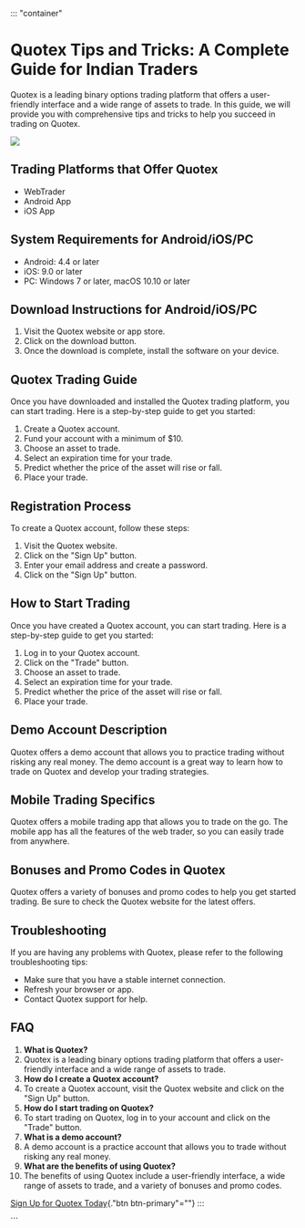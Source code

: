 ::: \"container\"
# Quotex Tips and Tricks: A Complete Guide for Indian Traders

Quotex is a leading binary options trading platform that offers a
user-friendly interface and a wide range of assets to trade. In this
guide, we will provide you with comprehensive tips and tricks to help
you succeed in trading on Quotex.

[![](https://static.quotex.io/files/4_en/300_250.jpg)](https://traff.sbs/brokerqxlid)

## Trading Platforms that Offer Quotex

-   WebTrader
-   Android App
-   iOS App

## System Requirements for Android/iOS/PC

-   Android: 4.4 or later
-   iOS: 9.0 or later
-   PC: Windows 7 or later, macOS 10.10 or later

## Download Instructions for Android/iOS/PC

1.  Visit the Quotex website or app store.
2.  Click on the download button.
3.  Once the download is complete, install the software on your device.

## Quotex Trading Guide

Once you have downloaded and installed the Quotex trading platform, you
can start trading. Here is a step-by-step guide to get you started:

1.  Create a Quotex account.
2.  Fund your account with a minimum of \$10.
3.  Choose an asset to trade.
4.  Select an expiration time for your trade.
5.  Predict whether the price of the asset will rise or fall.
6.  Place your trade.

## Registration Process

To create a Quotex account, follow these steps:

1.  Visit the Quotex website.
2.  Click on the "Sign Up" button.
3.  Enter your email address and create a password.
4.  Click on the "Sign Up" button.

## How to Start Trading

Once you have created a Quotex account, you can start trading. Here is a
step-by-step guide to get you started:

1.  Log in to your Quotex account.
2.  Click on the "Trade" button.
3.  Choose an asset to trade.
4.  Select an expiration time for your trade.
5.  Predict whether the price of the asset will rise or fall.
6.  Place your trade.

## Demo Account Description

Quotex offers a demo account that allows you to practice trading without
risking any real money. The demo account is a great way to learn how to
trade on Quotex and develop your trading strategies.

## Mobile Trading Specifics

Quotex offers a mobile trading app that allows you to trade on the go.
The mobile app has all the features of the web trader, so you can easily
trade from anywhere.

## Bonuses and Promo Codes in Quotex

Quotex offers a variety of bonuses and promo codes to help you get
started trading. Be sure to check the Quotex website for the latest
offers.

## Troubleshooting

If you are having any problems with Quotex, please refer to the
following troubleshooting tips:

-   Make sure that you have a stable internet connection.
-   Refresh your browser or app.
-   Contact Quotex support for help.

## FAQ

1.  **What is Quotex?**
2.  Quotex is a leading binary options trading platform that offers a
    user-friendly interface and a wide range of assets to trade.
3.  **How do I create a Quotex account?**
4.  To create a Quotex account, visit the Quotex website and click on
    the "Sign Up" button.
5.  **How do I start trading on Quotex?**
6.  To start trading on Quotex, log in to your account and click on the
    "Trade" button.
7.  **What is a demo account?**
8.  A demo account is a practice account that allows you to trade
    without risking any real money.
9.  **What are the benefits of using Quotex?**
10. The benefits of using Quotex include a user-friendly interface, a
    wide range of assets to trade, and a variety of bonuses and promo
    codes.

[Sign Up for Quotex
Today](\%22https://traff.sbs/brokerqxsignup\%22){."btn
btn-primary"=""}
:::

\`\`\`

